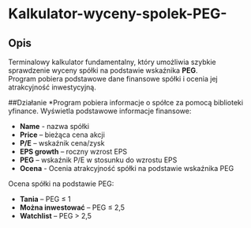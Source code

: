 # Kalkulator-wyceny-spolek-PEG-

## Opis
Terminalowy kalkulator fundamentalny, który umożliwia szybkie sprawdzenie wyceny spółki na podstawie wskaźnika **PEG**.  
Program pobiera podstawowe dane finansowe spółki i ocenia jej atrakcyjność inwestycyjną.

##Działanie
*Program pobiera informacje o spółce za pomocą biblioteki yfinance.
Wyświetla podstawowe informacje finansowe:
  * **Name** - nazwa spółki
  * **Price** – bieżąca cena akcji
  * **P/E** – wskaźnik cena/zysk
  * **EPS growth** – roczny wzrost EPS
  * **PEG** – wskaźnik P/E w stosunku do wzrostu EPS
  * **Ocena** - Ocenia atrakcyjność spółki na podstawie wskaźnika PEG

Ocena spółki na podstawie PEG:
  * **Tania** – PEG ≤ 1
  * **Można inwestować** – PEG ≤ 2,5
  * **Watchlist** – PEG > 2,5

